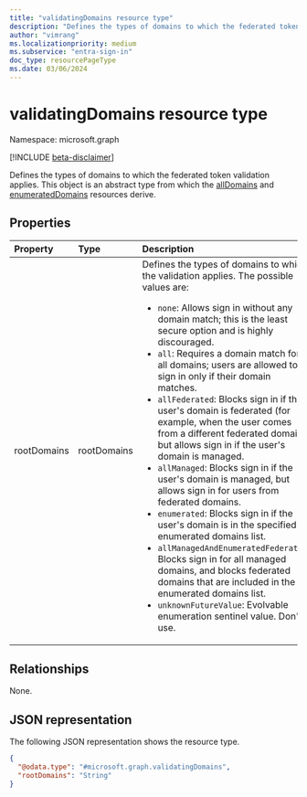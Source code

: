 ```yaml
---
title: "validatingDomains resource type"
description: "Defines the types of domains to which the federated token validation applies."
author: "vimrang"
ms.localizationpriority: medium
ms.subservice: "entra-sign-in"
doc_type: resourcePageType
ms.date: 03/06/2024
---
```


# validatingDomains resource type

Namespace: microsoft.graph

[!INCLUDE [beta-disclaimer](../../includes/beta-disclaimer.md)]

Defines the types of domains to which the federated token validation applies.
This object is an abstract type from which the [allDomains](../resources/alldomains.md) and [enumeratedDomains](../resources/enumerateddomains.md) resources derive.

## Properties
|Property|Type|Description|
|:---|:---|:---|
|rootDomains|rootDomains|Defines the types of domains to which the validation applies. The possible values are: <br/><ul><li>`none`: Allows sign in without any domain match; this is the least secure option and is highly discouraged.</li><li>`all`: Requires a domain match for all domains; users are allowed to sign in only if their domain matches.</li><li>`allFederated`: Blocks sign in if the user's domain is federated (for example, when the user comes from a different federated domain), but allows sign in if the user's domain is managed.</li><li>`allManaged`: Blocks sign in if the user's domain is managed, but allows sign in for users from federated domains.</li><li>`enumerated`: Blocks sign in if the user's domain is in the specified enumerated domains list.</li><li>`allManagedAndEnumeratedFederated`: Blocks sign in for all managed domains, and blocks federated domains that are included in the enumerated domains list.</li><li>`unknownFutureValue`: Evolvable enumeration sentinel value. Don't use.</li></ul>|

## Relationships
None.

## JSON representation
The following JSON representation shows the resource type.
<!-- {
  "blockType": "resource",
  "@odata.type": "microsoft.graph.validatingDomains"
}
-->
``` json
{
  "@odata.type": "#microsoft.graph.validatingDomains",
  "rootDomains": "String"
}
```
